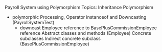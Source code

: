 Payroll System using Polymorphism
Topics:
Inheritance
Polymorphism
  - polymorphic Processing, Operator instanceof and Downcasting (PayrollSystemTest)
    - downcast Employee reference to BasePlusCommissionEmployee reference
Abstract classes and methods (Employee)
Concrete subclasses
Indirect concrete subclass (BasePlusCommissionEmployee)
